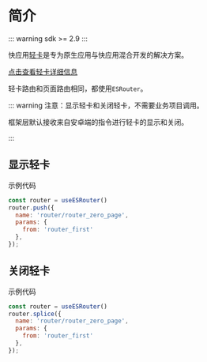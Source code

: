 # 简介

::: warning sdk >= 2.9
:::

快应用[轻卡](/zh-CN/sdk/light-card)是专为原生应用与快应用混合开发的解决方案。

[点击查看轻卡详细信息](/zh-CN/sdk/light-card)

轻卡路由和页面路由相同，都使用`ESRouter`。

::: warning 注意：显示轻卡和关闭轻卡，不需要业务项目调用。

框架层默认接收来自安卓端的指令进行轻卡的显示和关闭。

:::

## 显示轻卡

示例代码

```js
const router = useESRouter()
router.push({
  name: 'router/router_zero_page',
  params: {
    from: 'router_first'
  },
});
```

## 关闭轻卡

示例代码

```js
const router = useESRouter()
router.splice({
  name: 'router/router_zero_page',
  params: {
    from: 'router_first'
  },
});
```

